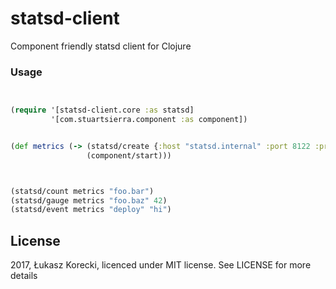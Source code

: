 # statsd-client
Component friendly statsd client for Clojure


### Usage

```clojure


(require '[statsd-client.core :as statsd]
         '[com.stuartsierra.component :as component])


(def metrics (-> (statsd/create {:host "statsd.internal" :port 8122 :prefix *ns*})
                 (component/start)))



(statsd/count metrics "foo.bar")
(statsd/gauge metrics "foo.baz" 42)
(statsd/event metrics "deploy" "hi")

```


## License

2017, Łukasz Korecki, licenced under MIT license.
See LICENSE for more details
